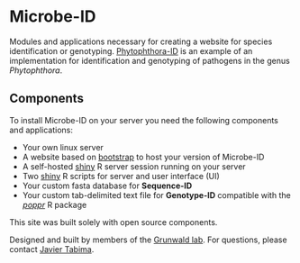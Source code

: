 Microbe-ID
===============

Modules and applications necessary for creating a website for species identification or genotyping. [Phytophthora-ID](http://phytophthora-id.org) is an example of an implementation for identification and genotyping of pathogens in the genus *Phytophthora*. 

Components
------

To install Microbe-ID on your server you need the following components and applications:
- Your own linux server
- A website based on [bootstrap](http://getbootstrap.com) to host your version of Microbe-ID
- A self-hosted [shiny](http://www.rstudio.com/shiny/) R server session running on your server
- Two [shiny](http://www.rstudio.com/shiny/) R scripts for server and user interface (UI)
- Your custom fasta database for **Sequence-ID**
- Your custom tab-delimited text file for **Genotype-ID** compatible with the [*poppr*](http://grunwaldlab.cgrb.oregonstate.edu/poppr-r-package-population-genetics) R package

This site was built solely with open source components.

Designed and built by members of the [Grunwald lab](http://grunwaldlab.cgrb.oregonstate.edu). For questions, please contact [Javier Tabima](caifaz01@gmail.com).
